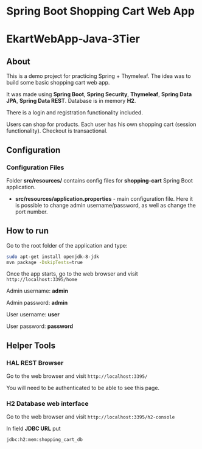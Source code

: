 # Spring Boot Shopping Cart Web App
# EkartWebApp-Java-3Tier

## About

This is a demo project for practicing Spring + Thymeleaf. The idea was to build some basic shopping cart web app.

It was made using **Spring Boot**, **Spring Security**, **Thymeleaf**, **Spring Data JPA**, **Spring Data REST**. 
Database is in memory **H2**.

There is a login and registration functionality included.

Users can shop for products. Each user has his own shopping cart (session functionality).
Checkout is transactional.

## Configuration

### Configuration Files

Folder **src/resources/** contains config files for **shopping-cart** Spring Boot application.

* **src/resources/application.properties** - main configuration file. Here it is possible to change admin username/password,
as well as change the port number.

## How to run

Go to the root folder of the application and type:

```bash
sudo apt-get install openjdk-8-jdk
mvn package -DskipTests=true
```

Once the app starts, go to the web browser and visit `http://localhost:3395/home`

Admin username: **admin**

Admin password: **admin**

User username: **user**

User password: **password**


## Helper Tools

### HAL REST Browser

Go to the web browser and visit `http://localhost:3395/`

You will need to be authenticated to be able to see this page.

### H2 Database web interface

Go to the web browser and visit `http://localhost:3395/h2-console`

In field **JDBC URL** put 
```
jdbc:h2:mem:shopping_cart_db
```
